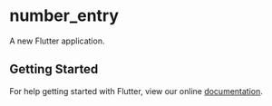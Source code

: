 # number_entry

A new Flutter application.

## Getting Started

For help getting started with Flutter, view our online
[documentation](https://flutter.io/).

